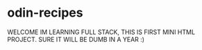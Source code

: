 # odin-recipes
WELCOME
IM LEARNING FULL STACK, THIS IS FIRST MINI HTML PROJECT.
SURE IT WILL BE DUMB IN A YEAR :)